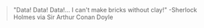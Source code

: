 > "Data! Data! Data!... I can't make bricks without clay!" 
> -Sherlock Holmes via Sir Arthur Conan Doyle
